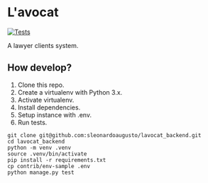 # L'avocat

[![Tests](https://github.com/sleonardoaugusto/lavocat_backend/actions/workflows/ci-cd.yaml/badge.svg)](https://github.com/sleonardoaugusto/lavocat_backend/actions/workflows/ci-cd.yaml)

A lawyer clients system.

## How develop?

1. Clone this repo.
2. Create a virtualenv with Python 3.x.
3. Activate virtualenv.
4. Install dependencies.
5. Setup instance with .env.
6. Run tests.

```console
git clone git@github.com:sleonardoaugusto/lavocat_backend.git
cd lavocat_backend
python -m venv .venv
source .venv/bin/activate
pip install -r requirements.txt
cp contrib/env-sample .env
python manage.py test
```